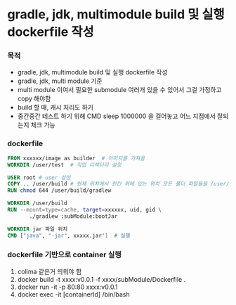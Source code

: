 # gradle, jdk, multimodule build 및 실행 dockerfile 작성

### 목적
- gradle, jdk, multimodule build 및 실행 dockerfile 작성
- gradle, jdk, multi module 기준
- multi module 이여서 필요한 submodule 여러개 있을 수 있어서 그걸 가정하고 copy 해야함
- build 할 때, 캐시 처리도 하기
- 중간중간 테스트 하기 위해 CMD sleep 1000000 을 걸어놓고 어느 지점에서 잘되는지 체크 가능

### dockerfile
```dockerfile
FROM xxxxxx/image as builder  # 이미지를 가져옴
WORKDIR /user/test  # 작업 디렉터리 설정

USER root # user 설정
COPY .. /user/build # 현재 위치에서 한칸 위에 있는 위치 모든 폴더 파일들을 /user/build 로 copy
RUN chmod 644 /user/build/gradlew

WORKDIR /user/build
RUN --mount=type=cache, target=xxxxxx, uid, gid \
       ./gradlew :subModule:bootJar               

WORKDIR jar 파일 위치
CMD ["java", "-jar", xxxxx.jar"]  # 실행
```

### dockerfile 기반으로 container 실행
1. colima 같은거 띄워야 함
2. docker build -t xxxx:v0.0.1 -f xxxx/subModule/Dockerfile .
3. docker run -it -p 80:80 xxxx:v0.0.1
4. docker exec -it [containerId] /bin/bash
